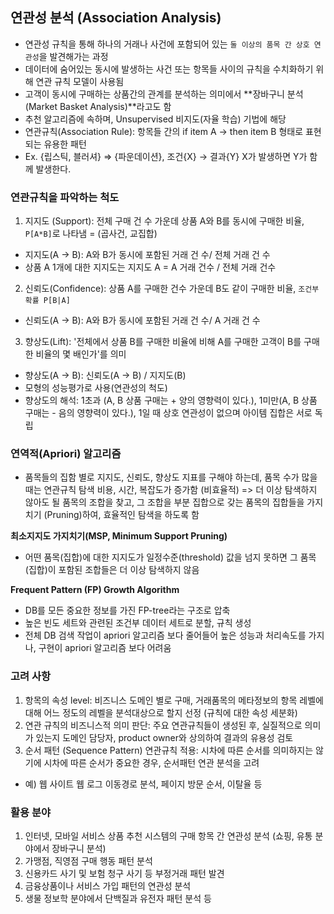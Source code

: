 ## 연관성 분석 (Association Analysis)

- 연관성 규칙을 통해 하나의 거래나 사건에 포함되어 있는 `둘 이상의 품목 간 상호 연관성`을 발견해가는 과정
 - 데이터에 숨어있는 동시에 발생하는 사건 또는 항목들 사이의 규칙을 수치화하기 위해 연관 규칙 모델이 사용됨
- 고객이 동시에 구매하는 상품간의 관계를 분석하는 의미에서 **장바구니 분석(Market Basket Analysis)**라고도 함
- 추천 알고리즘에 속하며, Unsupervised 비지도(자율 학습) 기법에 해당
- 연관규칙(Association Rule): 항목들 간의 if item A → then item B 형태로 표현되는 유용한 패턴
 - Ex. {립스틱, 블러셔} => {파운데이션}, 조건{X} → 결과{Y} X가 발생하면 Y가 함께 발생한다.

### 연관규칙을 파악하는 척도

 1) 지지도 (Support): 전체 구매 건 수 가운데 상품 A와 B를 동시에 구매한 비율, `P[A*B]`로 나타냄 = (곱사건, 교집합)
 - 지지도(A → B): A와 B가 동시에 포함된 거래 건 수/ 전체 거래 건 수
 - 상품 A 1개에 대한 지지도는 지지도 A = A 거래 건수 / 전체 거래 건수

 2) 신뢰도(Confidence): 상품 A를 구매한 건수 가운데 B도 같이 구매한 비율, `조건부확률 P[B|A]`
 - 신뢰도(A → B): A와 B가 동시에 포함된 거래 건 수/ A 거래 건 수

 3) 향상도(Lift): '전체에서 상품 B를 구매한 비율에 비해 A를 구매한 고객이 B를 구매한 비율의 몇 배인가'를 의미
 - 향상도(A → B): 신뢰도(A → B) / 지지도(B)
 - 모형의 성능평가로 사용(연관성의 척도)
 - 향상도의 해석: 1초과 (A, B 상품 구매는 + 양의 영향력이 있다.), 1미만(A, B 상품 구매는 - 음의 영향력이 있다.), 1일 때 상호 연관성이 없으며 아이템 집합은 서로 독립

### 연역적(Apriori) 알고리즘

 - 품목들의 집함 별로 지지도, 신뢰도, 향상도 지표를 구해야 하는데, 품목 수가 많을 때는 연관규칙 탐색 비용, 시간, 복잡도가 증가함 (비효율적)
 => 더 이상 탐색하지 않아도 될 품목의 조합을 찾고, 그 조합을 부분 집합으로 갖는 품목의 집합들을 가지치기 (Pruning)하여, 효율적인 탐색을 하도록 함

 **최소지지도 가지치기(MSP, Minimum Support Pruning)**
 - 어떤 품목(집합)에 대한 지지도가 일정수준(threshold) 값을 넘지 못하면 그 품목(집합)이 포함된 조합들은 더 이상 탐색하지 않음
 
 **Frequent Pattern (FP) Growth Algorithm**
 - DB를 모든 중요한 정보를 가진 FP-tree라는 구조로 압축
 - 높은 빈도 세트와 관련된 조건부 데이터 세트로 분할, 규칙 생성
 - 전체 DB 검색 작업이 apriori 알고리즘 보다 줄어들어 높은 성능과 처리속도를 가지나, 구현이 apriori 알고리즘 보다 어려움

### 고려 사항
 1. 항목의 속성 level: 비즈니스 도메인 별로 구매, 거래품목의 메타정보의 항목 레벨에 대해 어느 정도의 레벨을 분석대상으로 할지 선정 (규칙에 대한 속성 세분화)
 2. 연관 규칙의 비즈니스적 의미 판단: 주요 연관규칙들이 생성된 후, 실질적으로 의미가 있는지 도메인 담당자, product owner와 상의하여 결과의 유용성 검토
 3. 순서 패턴 (Sequence Pattern) 연관규칙 적용: 시차에 따른 순서를 의미하지는 않기에 시차에 따른 순서가 중요한 경우, 순서패턴 연관 분석을 고려
  - 예) 웹 사이트 웹 로그 이동경로 분석, 페이지 방문 순서, 이탈율 등

### 활용 분야
 1. 인터넷, 모바일 서비스 상품 추천 시스템의 구매 항목 간 연관성 분석 (쇼핑, 유통 분야에서 장바구니 분석)
 2. 가맹점, 직영점 구매 행동 패턴 분석
 3. 신용카드 사기 및 보험 청구 사기 등 부정거래 패턴 발견
 4. 금융상품이나 서비스 가입 패턴의 연관성 분석
 5. 생물 정보학 분야에서 단백질과 유전자 패턴 분석 등
